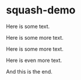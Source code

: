 # squash-demo

Here is some text.

Here is some more text.

Here is some more text.

Here is even more text.

And this is the end.